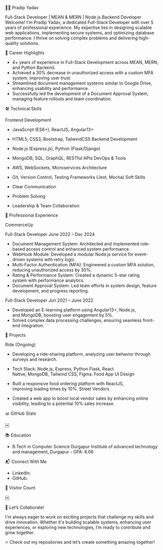 👨‍💻 Pradip Yadav

Full-Stack Developer | MEAN & MERN | Node.js Backend Developer
Welcome! I'm Pradip Yadav, a dedicated Full-Stack Developer with over 5 years of professional experience. My expertise lies in designing scalable web applications, implementing secure systems, and optimizing database performance. I thrive on solving complex problems and delivering high-quality solutions.

🌟 Career Highlights

* 4+ years of experience in Full-Stack Development across MEAN, MERN, and Python Backend.
* Achieved a 30% decrease in unauthorized access with a custom MFA system, improving user trust.
* Streamlined document management systems similar to Google Drive, enhancing usability and performance.
* Successfully led the development of a Document Approval System, managing feature rollouts and team coordination.

🛠 Technical Skills

Frontend Development

* JavaScript (ES6+), ReactJS, Angular13+
* HTML5, CSS3, Bootstrap, TailwindCSS
Backend Development

* Node.js (Express.js), Python (Flask/Django)
* MongoDB, SQL, GraphQL, RESTful APIs
DevOps & Tools

* AWS, WebSockets, Microservices Architecture
* Git, Version Control, Testing Frameworks (Jest, Mocha)
Soft Skills

* Clear Communication
* Problem Solving
* Leadership & Team Collaboration

🏢 Professional Experience

CommerceUp

Full-Stack Developer June 2022 – Dec 2024
* Document Management System: Architected and implemented role-based access control and enhanced system performance.
* WebHook Module: Developed a modular Node.js service for event-driven systems with retry logic.
* Multi-Factor Authentication (MFA): Engineered a custom MFA solution, reducing unauthorized access by 30%.
* Rating & Performance System: Created a dynamic 5-star rating system with performance analytics.
* Document Approval System: Led team efforts in system design, feature development, and progress reporting.


Full-Stack Developer Jun 2021 – June 2022
* Developed an E-learning platform using Angular13+, Node.js, and MongoDB, boosting user engagement by 5%.
* Solved complex data processing challenges, ensuring seamless front-end integration.

🚀 Projects

Ride (Ongoing)

* Developing a ride-sharing platform, analyzing user behavior through surveys and research.
* Tech Stack: Node.js, Express, Python Flask, React Native, MongoDB, Tailwind CSS, Figma.
Food App UI Design

* Built a responsive food ordering platform with ReactJS, improving loading times by 10%.
Street Vendors

* Created a web app to boost local vendor sales by enhancing online visibility, leading to a potential 10% sales increase.

📊 GitHub Stats

￼

📚 Education

* B.Tech in Computer Science Durgapur Institute of advanced technology and management, Durgapur - GPA: 8.06


📬 Connect With Me

* LinkedIn: 
* GitHub: 

👀 Visitor Count

￼

💬 Let’s Collaborate!

I'm always eager to work on exciting projects that challenge my skills and drive innovation. Whether it's building scalable systems, enhancing user experiences, or exploring new technologies, I’m ready to contribute and grow together.

🔥 Check out my repositories and let’s create something amazing together!
